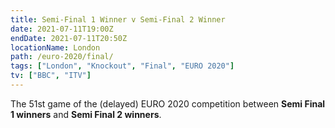 ```yaml
---
title: Semi-Final 1 Winner v Semi-Final 2 Winner
date: 2021-07-11T19:00Z
endDate: 2021-07-11T20:50Z
locationName: London
path: /euro-2020/final/
tags: ["London", "Knockout", "Final", "EURO 2020"]
tv: ["BBC", "ITV"]
---
```


The 51st game of the (delayed) EURO 2020 competition between **Semi Final 1 winners** and **Semi Final 2 winners**.